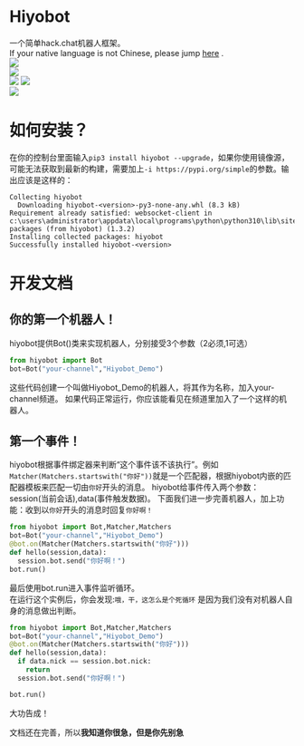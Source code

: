 # Hiyobot
一个简单hack.chat机器人框架。    
If your native language is not Chinese, please jump [here](https://deepl.com/) .     
<img src="https://img.shields.io/badge/Powered%20By-Python-blue.svg"></img>     
<img src="https://img.shields.io/badge/Powered%20By-websocket_client-blue.svg"></img>    
<img src="https://img.shields.io/badge/Document%20version-0.0.2-green.svg"></img>
<img src="https://img.shields.io/pypi/v/hiyobot"></img>     
<img src="https://github.com/Hiyoteam/hiyobot/actions/workflows/python-publish.yml/badge.svg"></img>          

# 如何安装？
在你的控制台里面输入`pip3 install hiyobot --upgrade`，如果你使用镜像源，可能无法获取到最新的构建，需要加上`-i https://pypi.org/simple`的参数。输出应该是这样的：
```
Collecting hiyobot
  Downloading hiyobot-<version>-py3-none-any.whl (8.3 kB)
Requirement already satisfied: websocket-client in c:\users\administrator\appdata\local\programs\python\python310\lib\site-packages (from hiyobot) (1.3.2)
Installing collected packages: hiyobot
Successfully installed hiyobot-<version>
```
# 开发文档
## 你的第一个机器人！
hiyobot提供Bot()类来实现机器人，分别接受3个参数（2必须,1可选）
```python
from hiyobot import Bot
bot=Bot("your-channel","Hiyobot_Demo")
```
这些代码创建一个叫做Hiyobot_Demo的机器人，将其作为名称，加入your-channel频道。
如果代码正常运行，你应该能看见在频道里加入了一个这样的机器人。
## 第一个事件！
hiyobot根据事件绑定器来判断“这个事件该不该执行”。例如`Matcher(Matchers.startswith("你好"))`就是一个匹配器，根据hiyobot内嵌的匹配器模板来匹配一切由`你好`开头的消息。
hiyobot给事件传入两个参数：session(当前会话),data(事件触发数据)。
下面我们进一步完善机器人，加上功能：收到以`你好`开头的消息时回复`你好啊！`
```python
from hiyobot import Bot,Matcher,Matchers
bot=Bot("your-channel","Hiyobot_Demo")
@bot.on(Matcher(Matchers.startswith("你好")))
def hello(session,data):
  session.bot.send("你好啊！")
bot.run()
```
最后使用bot.run进入事件监听循环。  
在运行这个实例后，你会发现:`哦，干，这怎么是个死循环`
是因为我们没有对机器人自身的消息做出判断。
```python
from hiyobot import Bot,Matcher,Matchers
bot=Bot("your-channel","Hiyobot_Demo")
@bot.on(Matcher(Matchers.startswith("你好")))
def hello(session,data):
  if data.nick == session.bot.nick:
    return
  session.bot.send("你好啊！")

bot.run()
```
大功告成！
  
  
文档还在完善，所以**我知道你很急，但是你先别急**
